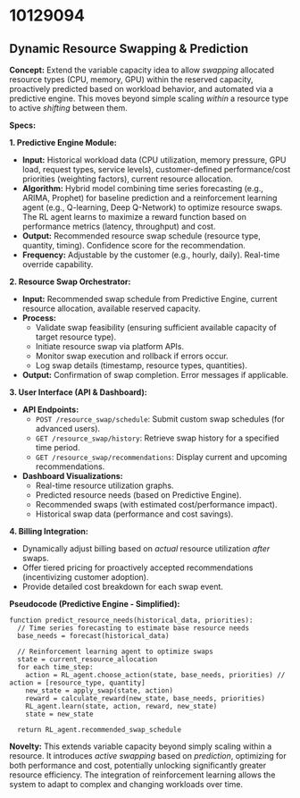 # 10129094

## Dynamic Resource Swapping & Prediction

**Concept:** Extend the variable capacity idea to allow *swapping* allocated resource types (CPU, memory, GPU) within the reserved capacity, proactively predicted based on workload behavior, and automated via a predictive engine. This moves beyond simple scaling *within* a resource type to active *shifting* between them.

**Specs:**

**1. Predictive Engine Module:**

*   **Input:** Historical workload data (CPU utilization, memory pressure, GPU load, request types, service levels), customer-defined performance/cost priorities (weighting factors), current resource allocation.
*   **Algorithm:** Hybrid model combining time series forecasting (e.g., ARIMA, Prophet) for baseline prediction and a reinforcement learning agent (e.g., Q-learning, Deep Q-Network) to optimize resource swaps. The RL agent learns to maximize a reward function based on performance metrics (latency, throughput) and cost.
*   **Output:** Recommended resource swap schedule (resource type, quantity, timing). Confidence score for the recommendation.
*   **Frequency:**  Adjustable by the customer (e.g., hourly, daily). Real-time override capability.

**2. Resource Swap Orchestrator:**

*   **Input:** Recommended swap schedule from Predictive Engine, current resource allocation, available reserved capacity.
*   **Process:**
    *   Validate swap feasibility (ensuring sufficient available capacity of target resource type).
    *   Initiate resource swap via platform APIs.
    *   Monitor swap execution and rollback if errors occur.
    *   Log swap details (timestamp, resource types, quantities).
*   **Output:** Confirmation of swap completion. Error messages if applicable.

**3. User Interface (API & Dashboard):**

*   **API Endpoints:**
    *   `POST /resource_swap/schedule`: Submit custom swap schedules (for advanced users).
    *   `GET /resource_swap/history`: Retrieve swap history for a specified time period.
    *   `GET /resource_swap/recommendations`: Display current and upcoming recommendations.
*   **Dashboard Visualizations:**
    *   Real-time resource utilization graphs.
    *   Predicted resource needs (based on Predictive Engine).
    *   Recommended swaps (with estimated cost/performance impact).
    *   Historical swap data (performance and cost savings).

**4.  Billing Integration:**

*   Dynamically adjust billing based on *actual* resource utilization *after* swaps.
*   Offer tiered pricing for proactively accepted recommendations (incentivizing customer adoption).
*   Provide detailed cost breakdown for each swap event.

**Pseudocode (Predictive Engine - Simplified):**

```
function predict_resource_needs(historical_data, priorities):
  // Time series forecasting to estimate base resource needs
  base_needs = forecast(historical_data)

  // Reinforcement learning agent to optimize swaps
  state = current_resource_allocation
  for each time_step:
    action = RL_agent.choose_action(state, base_needs, priorities) // action = [resource_type, quantity]
    new_state = apply_swap(state, action)
    reward = calculate_reward(new_state, base_needs, priorities)
    RL_agent.learn(state, action, reward, new_state)
    state = new_state

  return RL_agent.recommended_swap_schedule
```

**Novelty:**  This extends variable capacity beyond simply scaling within a resource. It introduces *active swapping* based on *prediction*, optimizing for both performance and cost, potentially unlocking significantly greater resource efficiency.  The integration of reinforcement learning allows the system to adapt to complex and changing workloads over time.